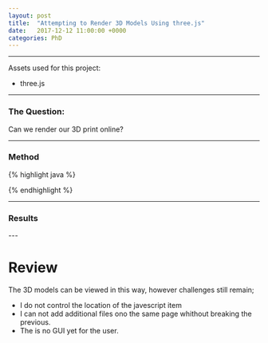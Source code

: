```yaml
---
layout: post
title:  "Attempting to Render 3D Models Using three.js"
date:   2017-12-12 11:00:00 +0000
categories: PhD
---
```

---
Assets used for this project:
* three.js

---

### The Question:

Can we render our 3D print online?

---

### Method
{% highlight java %}
<script type="text/javascript" src="/three.min.js"></script>
<script type="text/javascript" src="/STLLoader.js"></script>
<script type="text/javascript">
	var camera, scene, renderer;
	var geometry, material, mesh;

	init();
	animate();

	function init() {

		camera = new THREE.PerspectiveCamera( 70, window.innerWidth / window.innerHeight,1,200);
		camera.position.z = 15;
		camera.position.y = -30;
		camera.rotation.x = 45;

		scene = new THREE.Scene();
		var loader = new THREE.STLLoader();
		geometry =loader.load( '/models/dip.stl', function ( geometry ) {
			var mat = new THREE.MeshNormalMaterial();
				mesh = new THREE.Mesh(geometry, mat);
				scene.add(mesh);
		});
		mesh = new THREE.Mesh( geometry, material );

		renderer = new THREE.WebGLRenderer( scene, camera, { antialias: true } );
		renderer.setSize( window.innerWidth, window.innerHeight );
		document.body.appendChild( renderer.domElement );

	}

	function animate() {

		requestAnimationFrame( animate );

		mesh.rotation.x += 0.00;
		mesh.rotation.y += 0.00;
		mesh.rotation.z += 0.01;

		renderer.render( scene, camera );
		renderer.setSize( window.innerWidth, window.innerHeight );

	}

	}
</script>

{% endhighlight %}

---

### Results
<div class='page-content'>
	<script src="/three.min.js"></script>
	<script src="/STLLoader.js"></script>
	<script src="/dipoleSTL.js" type="text/javascript"></script>
</div>
---

# Review

The 3D models can be viewed in this way, however challenges still remain; 
* I do not control the location of the javescript item
* I can not add additional files ono the same page whithout breaking the previous.
* The is no GUI yet for the user.
